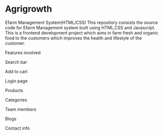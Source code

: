 # Agrigrowth
Efarm Management System(HTML/CSS)
This repository consists the source code for Efarm Management system built using HTML,CSS and Javascript. This is a frontend development project which aims in farm fresh and organic food to the customers which improves the health and lifestyle of the customer.

Features involved

Search bar

Add to cart

Login page

Products

Categories

Team members

Blogs

Contact info
